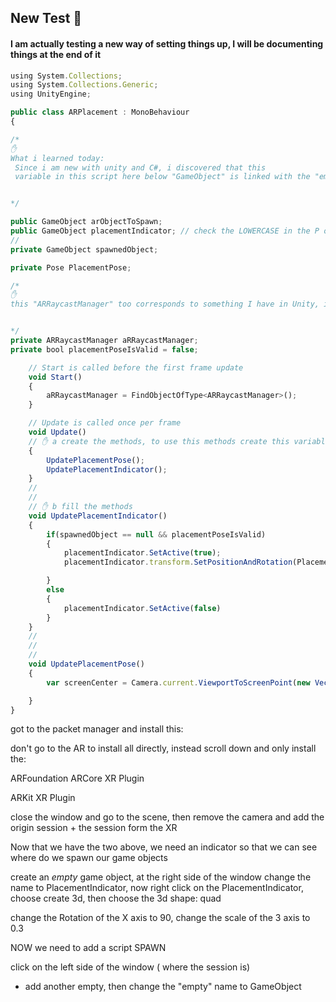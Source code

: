 ## New Test 🍨

#### I am actually testing a new way of setting things up, I will be documenting things at the end of it

```javascript
using System.Collections;
using System.Collections.Generic;
using UnityEngine;

public class ARPlacement : MonoBehaviour
{

/*
✋
What i learned today:
 Since i am new with unity and C#, i discovered that this
 variable in this script here below "GameObject" is linked with the "empty" i create in unity, at the left side of the window (under the sessions"), this empty appears as GameObject when you create, then after it s created you can change the name to whatever you want, in this case i changed it to placementIndicator


*/

public GameObject arObjectToSpawn;
public GameObject placementIndicator; // check the LOWERCASE in the P of placement, as in unity we have it as PlacementIndicator and not placementIndicator
//
private GameObject spawnedObject;

private Pose PlacementPose;

/*
✋
this "ARRaycastManager" too corresponds to something I have in Unity, its actually the component I create under the session origin (right side of the window)


*/
private ARRaycastManager aRRaycastManager;
private bool placementPoseIsValid = false;

    // Start is called before the first frame update
    void Start()
    {
        aRRaycastManager = FindObjectOfType<ARRaycastManager>();
    }

    // Update is called once per frame
    void Update()
    // ✋ a create the methods, to use this methods create this variable on top of the file: private GameObject spawnedObject; 🍭
    {
        UpdatePlacementPose();
        UpdatePlacementIndicator();
    }
    //
    //
    // ✋ b fill the methods
    void UpdatePlacementIndicator()
    {
        if(spawnedObject == null && placementPoseIsValid)
        {
            placementIndicator.SetActive(true);
            placementIndicator.transform.SetPositionAndRotation(PlacementPose.position, PlacementPose.rotation);

        }
        else
        {
            placementIndicator.SetActive(false)
        }
    }
    //
    //
    //
    void UpdatePlacementPose()
    {
        var screenCenter = Camera.current.ViewportToScreenPoint(new Vector3(0.5f, 0.5f));

    }
}

```

got to the packet manager and install this:

don't go to the AR to install all directly, instead scroll down and only install the:

ARFoundation
ARCore XR Plugin

ARKit XR Plugin

close the window and go to the scene, then remove the camera and add the origin session + the session form the XR

Now that we have the two above, we need an indicator so that we can see where do we spawn our game objects

create an _empty_ game object, at the right side of the window change the name to PlacementIndicator, now right click on the PlacementIndicator, choose create 3d, then choose the 3d shape: quad

change the Rotation of the X axis to 90, change the scale of the 3 axis to 0.3

NOW we need to add a script SPAWN

click on the left side of the window ( where the session is)

- add another empty, then change the "empty" name to GameObject
